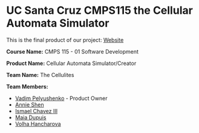 # UC Santa Cruz CMPS115 the Cellular Automata Simulator

This is the final product of our project: [Website](http://cellularautomatasimulation.com)

**Course Name:** CMPS 115 - 01 Software Development

**Product Name:** Cellular Automata Simulator/Creator

**Team Name:** The Cellulites

**Team Members:**
* [Vadim Pelyushenko](https://github.com/Vadim-Pelyushenko) - Product Owner
* [Annie Shen](https://github.com/annieshenca)
* [Ismael Chavez III](https://github.com/ischavez)
* [Maia Dupuis](https://github.com/maiaonaise)
* [Volha Hancharova](https://github.com/daredtech)


